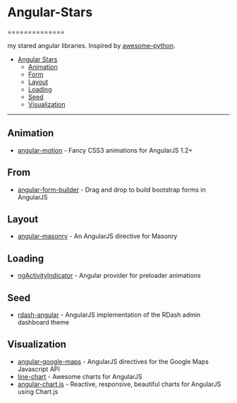 # Angular-Stars
==============

my stared angular libraries. Inspired by [awesome-python](https://github.com/vinta/awesome-python).

- [Angular Stars](#angular-stars)
    - [Animation](#animation)
    - [Form](#form)
    - [Layout](#layout)
    - [Loading](#loading)
    - [Seed](#seed)
    - [Visualization](#visualization)

---
## Animation
* [angular-motion](https://github.com/mgcrea/angular-motion) - Fancy CSS3 animations for AngularJS 1.2+


## From

* [angular-form-builder](https://github.com/kelp404/angular-form-builder) - Drag and drop to build bootstrap forms in AngularJS 


## Layout
* [angular-masonry](https://github.com/passy/angular-masonry) - An AngularJS directive for Masonry

## Loading
* [ngActivityIndicator](https://github.com/voronianski/ngActivityIndicator) - Angular provider for preloader animations 

## Seed
* [rdash-angular](https://github.com/rdash/rdash-angular) - AngularJS implementation of the RDash admin dashboard theme


## Visualization
* [angular-google-maps](https://github.com/angular-ui/angular-google-maps) - AngularJS directives for the Google Maps Javascript API
* [line-chart](https://github.com/n3-charts/line-chart) - Awesome charts for AngularJS
* [angular-chart.js](https://github.com/jtblin/angular-chart.js) - Reactive, responsive, beautiful charts for AngularJS using Chart.js
